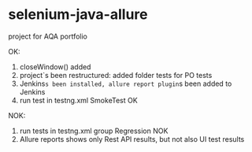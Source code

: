 # selenium-java-allure
project for AQA portfolio 

OK: 

1. closeWindow() added
2. project`s been restructured: added folder tests for PO tests 
3. Jenkins`s been installed, allure report plugin`s been added to Jenkins 
4. run test in testng.xml SmokeTest OK

NOK: 

1. run tests in testng.xml group Regression NOK 
2. Allure reports shows only Rest API results, but not also UI test results



